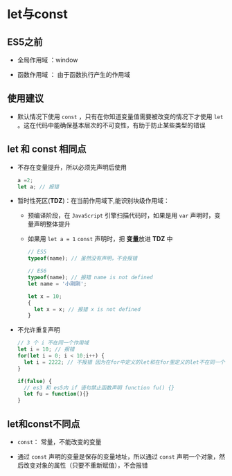 # let与const

## ES5之前

  - 全局作用域 ：window

  - 函数作用域 ： 由于函数执行产生的作用域

## 使用建议

  - 默认情况下使用 `const` ，只有在你知道变量值需要被改变的情况下才使用 `let` 。这在代码中能确保基本层次的不可变性，有助于防止某些类型的错误

## let 和 const 相同点

  - 不存在变量提升，所以必须先声明后使用

    ```javascript
    a =2;
    let a; // 报错
    ```

  - 暂时性死区(**TDZ**)：在当前作用域下,能识别块级作用域：

    - 预编译阶段，在 `JavaScript` 引擎扫描代码时，如果是用 `var` 声明时，变量声明整体提升

    - 如果用 `let a = 1` `const` 声明时，把 **变量**放进 **TDZ** 中

      ```javascript
      // ES5
      typeof(name); // 虽然没有声明，不会报错
      ```

      ```javascript
      // ES6
      typeof(name); // 报错 name is not defined
      let name = '小刚刚';

      let x = 10;
      {
        let x = x; // 报错 x is not defined
      }
      ```

  - 不允许重复声明

    ```javascript
    // 3 个 i 不在同一个作用域
    let i = 10; // 报错
    for(let i = 0; i < 10;i++) {
      let i = 2222; // 不报错 因为在for中定义的let和在for里定义的let不在同一个作用域
    }

    if(false) {
      // es3 和 es5内 if 语句禁止函数声明 function fu() {}
      let fu = function(){}
    }
    ```

## let和const不同点

  - `const`： 常量，不能改变的变量

  - 通过 `const` 声明的变量是保存的变量地址，所以通过 `const` 声明一个对象，然后改变对象的属性（只要不重新赋值），不会报错
